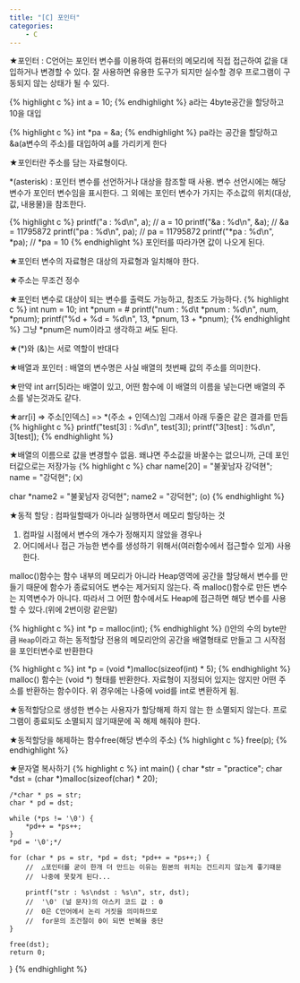 ```yaml
---
title: "[C] 포인터"
categories:
    - C
---
```

★포인터 : C언어는 포인터 변수를 이용하여 컴퓨터의 메모리에 직접 접근하여 값을 대입하거나 변경할 수 있다.
잘 사용하면 유용한 도구가 되지만 실수할 경우 프로그램이 구동되지 않는 상태가 될 수 있다.

{% highlight c %}
int a = 10;
{% endhighlight %}
a라는 4byte공간을 할당하고 10을 대입

{% highlight c %}
int *pa = &a;
{% endhighlight %}
pa라는 공간을 할당하고 &a(a변수의 주소)를 대입하여 a를 가리키게 한다

★포인터란 주소를 담는 자료형이다.

*(asterisk) : 포인터 변수를 선언하거나 대상을 참조할 때 사용.
변수 선언시에는 해당 변수가 포인터 변수임을 표시한다.
그 외에는 포인터 변수가 가지는 주소값의 위치(대상, 값, 내용물)을 참조한다.

{% highlight c %}
printf("a : %d\n", a); // a = 10
printf("&a : %d\n", &a); // &a = 11795872
printf("pa : %d\n", pa); // pa = 11795872
printf("*pa : %d\n", *pa); // *pa = 10
{% endhighlight %}
포인터를 따라가면 값이 나오게 된다.

★포인터 변수의 자료형은 대상의 자료형과 일치해야 한다.

★주소는 무조건 정수

★포인터 변수로 대상이 되는 변수를 출력도 가능하고, 참조도 가능하다.
{% highlight c %}
int num = 10;
int *pnum = &num;
printf("num : %d\t *pnum : %d\n", num, *pnum);
printf("%d + %d = %d\n", 13, *pnum, 13 + *pnum);
{% endhighlight %}
그냥 *pnum은 num이라고 생각하고 써도 된다.

★(*)와 (&)는 서로 역할이 반대다

★배열과 포인터 : 배열의 변수명은 사실 배열의 첫번째 값의 주소를 의미한다.

★만약 int arr[5]라는 배열이 있고, 어떤 함수에 이 배열의 이름을 넣는다면 배열의 주소를 넣는것과도 같다.

★arr[i] => 주소[인덱스] => *(주소 + 인덱스)임 그래서 아래 두줄은 같은 결과를 만듬
{% highlight c %}
printf("test[3] : %d\n", test[3]);
printf("3[test] : %d\n", 3[test]);
{% endhighlight %}

★배열의 이름으로 값을 변경할수 없음. 왜냐면 주소값을 바꿀수는 없으니까, 근데 포인터값으로는 저장가능
{% highlight c %}
char name[20] = "불꽃남자 강덕현";
name = "강덕현"; (x)

char *name2 = "불꽃남자 강덕현";
name2 = "강덕현"; (o)
{% endhighlight %}

★동적 할당 : 컴파일할때가 아니라 실행하면서 메모리 할당하는 것
1. 컴파일 시점에서 변수의 개수가 정해지지 않았을 경우나
2. 어디에서나 접근 가능한 변수를 생성하기 위해서(여러함수에서 접근할수 있게) 사용한다.

malloc()함수는 함수 내부의 메모리가 아니라 Heap영역에 공간을 할당해서 변수를 만들기 때문에
함수가 종료되어도 변수는 제거되지 않는다. 즉 malloc()함수로 만든 변수는 지역변수가 아니다.
따라서 그 어떤 함수에서도 Heap에 접근하면 해당 변수를 사용할 수 있다.(위에 2번이랑 같은말)

{% highlight c %}
int *p = malloc(int);
{% endhighlight %}
()안의 수의 byte만큼 `Heap`이라고 하는 동적할당 전용의 메모리안의 공간을 배열형태로 만들고 그 시작점을 포인터변수로 반환한다

{% highlight c %}
int *p = (void *)malloc(sizeof(int) * 5);
{% endhighlight %}
malloc() 함수는 (void *) 형태를 반환한다.
자료형이 지정되어 있지는 않지만 어떤 주소를 반환하는 함수이다.
위 경우에는 나중에 void를 int로 변환하게 됨.

★동적할당으로 생성한 변수는 사용자가 할당해제 하지 않는 한 소멸되지 않는다.
프로그램이 종료되도 소멸되지 않기때문에 꼭 해제 해줘야 한다.

★동적할당을 해제하는 함수free(해당 변수의 주소)
{% highlight c %}
free(p);
{% endhighlight %}

★문자열 복사하기
{% highlight c %}
int main() {
	char *str = "practice";
	char *dst = (char *)malloc(sizeof(char) * 20);

	/*char * ps = str;
	char * pd = dst;

	while (*ps != '\0') {
		*pd++ = *ps++;
	}
	*pd = '\0';*/

	for (char * ps = str, *pd = dst; *pd++ = *ps++;) {
		//	△포인터를 굳이 한개 더 만드는 이유는 원본의 위치는 건드리지 않는게 좋기때문
		//	나중에 못찾게 된다...

		printf("str : %s\ndst : %s\n", str, dst);
		//	'\0' (널 문자)의 아스키 코드 값 : 0
		//	0은 C언어에서 논리 거짓을 의미하므로
		//	for문의 조건절이 0이 되면 반복을 중단
	}

	free(dst);
	return 0;
}
{% endhighlight %}